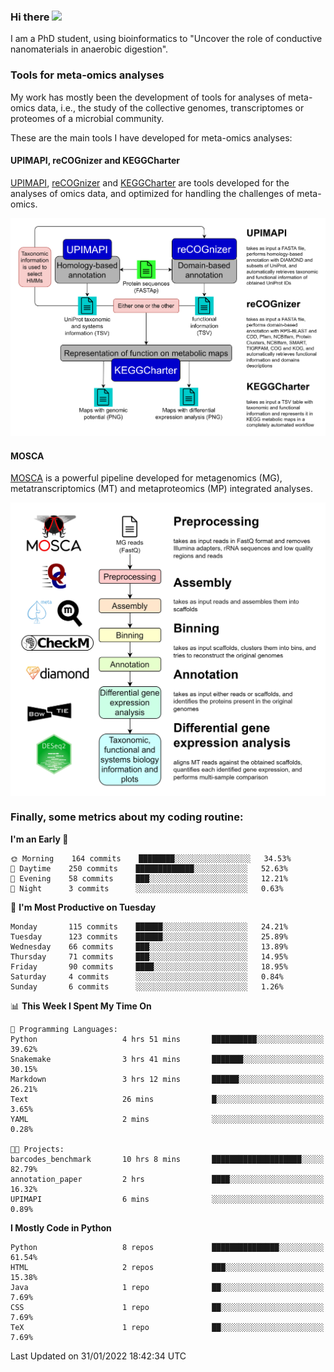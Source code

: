 ### Hi there <img src="https://media.giphy.com/media/hvRJCLFzcasrR4ia7z/giphy.gif" width="25px">

I am a PhD student, using bioinformatics to "Uncover the role of conductive nanomaterials in anaerobic digestion".

### Tools for meta-omics analyses

My work has mostly been the development of tools for analyses of meta-omics data, i.e., the study of the collective genomes, transcriptomes or proteomes of a microbial community.

These are the main tools I have developed for meta-omics analyses:

#### UPIMAPI, reCOGnizer and KEGGCharter

[UPIMAPI](https://github.com/iquasere/UPIMAPI), [reCOGnizer](https://github.com/iquasere/reCOGnizer) and [KEGGCharter](https://github.com/iquasere/KEGGCharter) are tools developed for the analyses of omics data, and optimized for handling the challenges of meta-omics.

<p align="center">
    <img src="assets/annotation_workflow.png">
</p>

#### MOSCA

[MOSCA](https://github.com/iquasere/MOSCA) is a powerful pipeline developed for metagenomics (MG), metatranscriptomics (MT) and metaproteomics (MP) integrated analyses.

<p align="center">
    <img src="assets/mosca_workflow.png" align="center" width="700">
</p>


### Finally, some metrics about my coding routine:

<!--START_SECTION:waka-->
**I'm an Early 🐤** 

```text
🌞 Morning    164 commits    ████████░░░░░░░░░░░░░░░░░   34.53% 
🌆 Daytime    250 commits    █████████████░░░░░░░░░░░░   52.63% 
🌃 Evening    58 commits     ███░░░░░░░░░░░░░░░░░░░░░░   12.21% 
🌙 Night      3 commits      ░░░░░░░░░░░░░░░░░░░░░░░░░   0.63%

```
📅 **I'm Most Productive on Tuesday** 

```text
Monday       115 commits    ██████░░░░░░░░░░░░░░░░░░░   24.21% 
Tuesday      123 commits    ██████░░░░░░░░░░░░░░░░░░░   25.89% 
Wednesday    66 commits     ███░░░░░░░░░░░░░░░░░░░░░░   13.89% 
Thursday     71 commits     ███░░░░░░░░░░░░░░░░░░░░░░   14.95% 
Friday       90 commits     ████░░░░░░░░░░░░░░░░░░░░░   18.95% 
Saturday     4 commits      ░░░░░░░░░░░░░░░░░░░░░░░░░   0.84% 
Sunday       6 commits      ░░░░░░░░░░░░░░░░░░░░░░░░░   1.26%

```


📊 **This Week I Spent My Time On** 

```text
💬 Programming Languages: 
Python                   4 hrs 51 mins       ██████████░░░░░░░░░░░░░░░   39.62% 
Snakemake                3 hrs 41 mins       ███████░░░░░░░░░░░░░░░░░░   30.15% 
Markdown                 3 hrs 12 mins       ██████░░░░░░░░░░░░░░░░░░░   26.21% 
Text                     26 mins             █░░░░░░░░░░░░░░░░░░░░░░░░   3.65% 
YAML                     2 mins              ░░░░░░░░░░░░░░░░░░░░░░░░░   0.28%

🐱‍💻 Projects: 
barcodes_benchmark       10 hrs 8 mins       ████████████████████░░░░░   82.79% 
annotation_paper         2 hrs               ████░░░░░░░░░░░░░░░░░░░░░   16.32% 
UPIMAPI                  6 mins              ░░░░░░░░░░░░░░░░░░░░░░░░░   0.89%

```

**I Mostly Code in Python** 

```text
Python                   8 repos             ███████████████░░░░░░░░░░   61.54% 
HTML                     2 repos             ███░░░░░░░░░░░░░░░░░░░░░░   15.38% 
Java                     1 repo              ██░░░░░░░░░░░░░░░░░░░░░░░   7.69% 
CSS                      1 repo              ██░░░░░░░░░░░░░░░░░░░░░░░   7.69% 
TeX                      1 repo              ██░░░░░░░░░░░░░░░░░░░░░░░   7.69%

```



 Last Updated on 31/01/2022 18:42:34 UTC
<!--END_SECTION:waka-->
